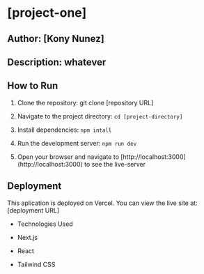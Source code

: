 # [project-one]

## Author: [Kony Nunez]

## Description: whatever



## How to Run

1. Clone the repository: git clone [repository URL]

2. Navigate to the project directory: `cd [project-directory]`

3. Install dependencies: `npm intall`

4. Run the development server: `npm run dev` 

5. Open your browser and navigate to [http://localhost:3000] (http://localhost:3000) to see the live-server




## Deployment

This aplication is deployed on Vercel.  You can view the live site at: [deployment URL]




- Technologies Used

- Next.js

- React

- Tailwind CSS



